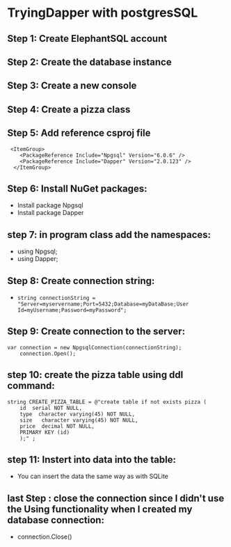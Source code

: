 # TryingDapper with postgresSQL
## Step 1: Create ElephantSQL account 
## Step 2: Create the database instance 
## Step 3: Create a new console
## Step 4: Create a pizza class
## Step 5: Add reference csproj file
```
 <ItemGroup>
    <PackageReference Include="Npgsql" Version="6.0.6" />
    <PackageReference Include="Dapper" Version="2.0.123" />
  </ItemGroup>
  ```
## Step 6: Install NuGet packages:

- Install package Npgsql
- Install package Dapper

## step 7: in program class add the namespaces:

- using Npgsql;
- using Dapper;

## Step 8: Create connection string:

- ```string connectionString = "Server=myservername;Port=5432;Database=myDataBase;User Id=myUsername;Password=myPassword";```

## Step 9: Create connection to the server:
```
var connection = new NpgsqlConnection(connectionString);
    connection.Open();
```
    
## step 10: create the pizza table using ddl command:

```
string CREATE_PIZZA_TABLE = @"create table if not exists pizza (
	id  serial NOT NULL,
	type  character varying(45) NOT NULL,
	size   character varying(45) NOT NULL,
	price  decimal NOT NULL,
    PRIMARY KEY (id) 
    );" ;
```

## step 11: Instert into data into the table:

- You can insert the data the same way as with SQLite

## last Step : close the connection since I didn't use the Using functionality  when I created my database connection:

- connection.Close()
